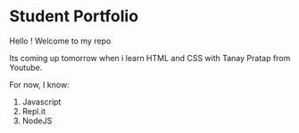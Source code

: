# Student Portfolio

Hello ! Welcome to my repo

Its coming up tomorrow when i learn HTML and CSS with Tanay Pratap from Youtube.

For now, I know:

1. Javascript
0. Repl.it
2. NodeJS